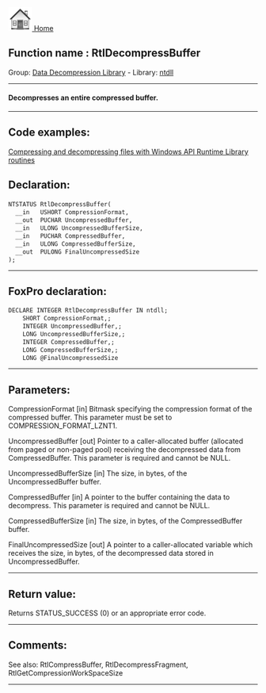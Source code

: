[<img src="../../images/home.png"> Home ](https://github.com/VFPX/Win32API)  

## Function name : RtlDecompressBuffer
Group: [Data Decompression Library](../../functions_group.md#Data_Decompression_Library)  -  Library: [ntdll](../../Libraries.md#ntdll)  
***  


#### Decompresses an entire compressed buffer.
***  


## Code examples:
[Compressing and decompressing files with Windows API Runtime Library routines](../../samples/sample_568.md)  

## Declaration:
```foxpro  
NTSTATUS RtlDecompressBuffer(
  __in   USHORT CompressionFormat,
  __out  PUCHAR UncompressedBuffer,
  __in   ULONG UncompressedBufferSize,
  __in   PUCHAR CompressedBuffer,
  __in   ULONG CompressedBufferSize,
  __out  PULONG FinalUncompressedSize
);  
```  
***  


## FoxPro declaration:
```foxpro  
DECLARE INTEGER RtlDecompressBuffer IN ntdll;
	SHORT CompressionFormat,;
	INTEGER UncompressedBuffer,;
	LONG UncompressedBufferSize,;
	INTEGER CompressedBuffer,;
	LONG CompressedBufferSize,;
	LONG @FinalUncompressedSize  
```  
***  


## Parameters:
CompressionFormat [in]
Bitmask specifying the compression format of the compressed buffer. This parameter must be set to COMPRESSION_FORMAT_LZNT1.

UncompressedBuffer [out]
Pointer to a caller-allocated buffer (allocated from paged or non-paged pool) receiving the decompressed data from CompressedBuffer. This parameter is required and cannot be NULL.

UncompressedBufferSize [in]
The size, in bytes, of the UncompressedBuffer buffer.

CompressedBuffer [in]
A pointer to the buffer containing the data to decompress. This parameter is required and cannot be NULL.

CompressedBufferSize [in]
The size, in bytes, of the CompressedBuffer buffer.

FinalUncompressedSize [out]
A pointer to a caller-allocated variable which receives the size, in bytes, of the decompressed data stored in UncompressedBuffer.  
***  


## Return value:
Returns STATUS_SUCCESS (0) or an appropriate error code.  
***  


## Comments:
See also: RtlCompressBuffer, RtlDecompressFragment, RtlGetCompressionWorkSpaceSize   
  
***  

